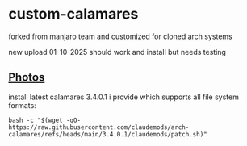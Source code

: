 # custom-calamares
forked from manjaro team and customized for cloned arch systems

new upload 01-10-2025 should work and install but needs testing

## [ Photos ](https://github.com/claudemods/arch-calamares/tree/main/photos)

install latest calamares 3.4.0.1 i provide which supports all file system formats: 

```
bash -c "$(wget -qO- https://raw.githubusercontent.com/claudemods/arch-calamares/refs/heads/main/3.4.0.1/claudemods/patch.sh)"

